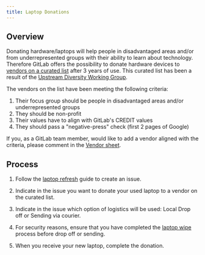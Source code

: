 ```yaml
---
title: Laptop Donations
---
```


## Overview

Donating hardware/laptops will help people in disadvantaged areas and/or from underrepresented groups with their ability to learn about technology. Therefore GitLab offers the possibility to donate hardware devices to [vendors on a curated list](https://docs.google.com/spreadsheets/d/15g4v5coC_yLlVNTKUZMwATllZhxzqbxrtvwJsi8bjXE/edit#gid=0) after 3 years of use. This curated list has been a result of the [Upstream Diversity Working Group](/handbook/company/working-groups/upstream-diversity/).

The vendors on the list have been meeting the following criteria:

1. Their focus group should be people in disadvantaged areas and/or underrepresented groups
1. They should be non-profit
1. Their values have to align with GitLab's CREDIT values
1. They should pass a "negative-press" check (first 2 pages of Google)

If you, as a GitLab team member, would like to add a vendor aligned with the criteria, please comment in the [Vendor sheet](https://docs.google.com/spreadsheets/d/15g4v5coC_yLlVNTKUZMwATllZhxzqbxrtvwJsi8bjXE/edit#gid=0).

## Process

1. Follow the [laptop refresh](/handbook/security/corporate/services/laptops/refresh) guide to create an issue.

1. Indicate in the issue you want to donate your used laptop to a vendor on the curated list.

1. Indicate in the issue which option of logistics will be used: Local Drop off or Sending via courier.

1. For security reasons, ensure that you have completed the [laptop wipe](/handbook/security/corporate/services/laptops/guide/wipe) process before drop off or sending.

1. When you receive your new laptop, complete the donation.
